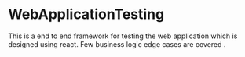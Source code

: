 # WebApplicationTesting
This is a end to end framework for testing the web application which is designed using react. Few business logic edge cases are covered .
